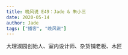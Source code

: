 ```yaml
---
title: 晚风说 E49：Jade & 朱小三
date: 2020-05-14
author: Jade
tags: ["播客", "晚风说"]
---
```


大理淑园创始人、室内设计师、杂货铺老板、木匠

<!--more-->
